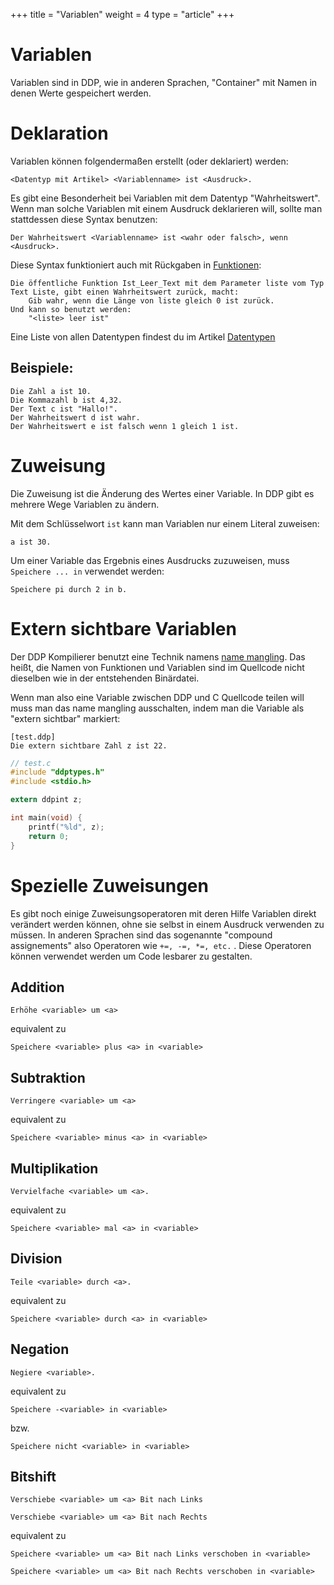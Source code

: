 +++
title = "Variablen"
weight = 4
type = "article"
+++

# Variablen

Variablen sind in DDP, wie in anderen Sprachen, "Container" mit Namen in denen Werte gespeichert werden.

# Deklaration

Variablen können folgendermaßen erstellt (oder deklariert) werden:

```ddp
<Datentyp mit Artikel> <Variablenname> ist <Ausdruck>.
```

Es gibt eine Besonderheit bei Variablen mit dem Datentyp "Wahrheitswert".\
Wenn man solche Variablen mit einem Ausdruck deklarieren will, sollte man stattdessen diese Syntax benutzen:
```ddp
Der Wahrheitswert <Variablenname> ist <wahr oder falsch>, wenn <Ausdruck>. 
```

Diese Syntax funktioniert auch mit Rückgaben in [Funktionen](/Bedienungsanleitung/de/Programmierung/Funktionen):
```ddp
Die öffentliche Funktion Ist_Leer_Text mit dem Parameter liste vom Typ Text Liste, gibt einen Wahrheitswert zurück, macht:
	Gib wahr, wenn die Länge von liste gleich 0 ist zurück.
Und kann so benutzt werden:
	"<liste> leer ist"
```

Eine Liste von allen Datentypen findest du im Artikel [Datentypen](/Bedienungsanleitung/de/Programmierung/Datentypen)

## Beispiele:

```ddp
Die Zahl a ist 10.
Die Kommazahl b ist 4,32.
Der Text c ist "Hallo!".
Der Wahrheitswert d ist wahr.
Der Wahrheitswert e ist falsch wenn 1 gleich 1 ist. 
```

# Zuweisung

Die Zuweisung ist die Änderung des Wertes einer Variable. In DDP gibt es mehrere Wege Variablen zu ändern.

Mit dem Schlüsselwort `ist` kann man Variablen nur einem Literal zuweisen:
```ddp
a ist 30.
```

Um einer Variable das Ergebnis eines Ausdrucks zuzuweisen, muss `Speichere ... in` verwendet werden:
```ddp
Speichere pi durch 2 in b.
```

# Extern sichtbare Variablen

Der DDP Kompilierer benutzt eine Technik namens [name mangling](https://en.wikipedia.org/wiki/Name_mangling). Das heißt, die Namen von Funktionen und Variablen
sind im Quellcode nicht dieselben wie in der entstehenden Binärdatei.

Wenn man also eine Variable zwischen DDP und C Quellcode teilen will muss man das name mangling ausschalten, indem man die Variable als "extern sichtbar" markiert:
```ddp
[test.ddp]
Die extern sichtbare Zahl z ist 22.
```

```c
// test.c
#include "ddptypes.h"
#include <stdio.h>

extern ddpint z;

int main(void) {
    printf("%ld", z);
    return 0;
}
```

# Spezielle Zuweisungen

Es gibt noch einige Zuweisungsoperatoren mit deren Hilfe Variablen direkt verändert werden können,
ohne sie selbst in einem Ausdruck verwenden zu müssen.
In anderen Sprachen sind das sogenannte "compound assignements" also Operatoren wie `+=, -=, *=, etc.` .
Diese Operatoren können verwendet werden um Code lesbarer zu gestalten.

## Addition

```ddp
Erhöhe <variable> um <a>
```  
equivalent zu  
```ddp
Speichere <variable> plus <a> in <variable>
```

## Subtraktion

```ddp
Verringere <variable> um <a>
```  
equivalent zu  
```ddp
Speichere <variable> minus <a> in <variable>
```

## Multiplikation

```ddp
Vervielfache <variable> um <a>.
```
equivalent zu  
```ddp
Speichere <variable> mal <a> in <variable>
```

## Division

```ddp
Teile <variable> durch <a>.
```
equivalent zu  
```ddp
Speichere <variable> durch <a> in <variable>
```

## Negation

```ddp
Negiere <variable>.
```
equivalent zu  
```ddp
Speichere -<variable> in <variable>
```
bzw.  
```ddp
Speichere nicht <variable> in <variable>
```

## Bitshift
```ddp
Verschiebe <variable> um <a> Bit nach Links
```
```ddp
Verschiebe <variable> um <a> Bit nach Rechts
```
equivalent zu  
```ddp
Speichere <variable> um <a> Bit nach Links verschoben in <variable>
```
```ddp
Speichere <variable> um <a> Bit nach Rechts verschoben in <variable>
```